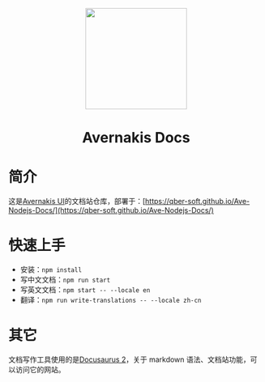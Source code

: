 <p align="center">
  <a href="https://qber-soft.github.io/Ave-Nodejs-Docs/">
    <img width="200" src="https://qber-soft.github.io/Ave-Nodejs-Docs/img/Ave.svg">
  </a>
</p>

<h1 align="center">Avernakis Docs</h1>

<div align="center">


 </div>
 
# 简介

这是[Avernakis UI](https://github.com/qber-soft/Ave-Nodejs)的文档站仓库，部署于：[https://qber-soft.github.io/Ave-Nodejs-Docs/](https://qber-soft.github.io/Ave-Nodejs-Docs/)

# 快速上手

-   安装：`npm install`
-   写中文文档：`npm run start`
-   写英文文档：`npm start -- --locale en`
-   翻译：`npm run write-translations -- --locale zh-cn`

# 其它

文档写作工具使用的是[Docusaurus 2](https://docusaurus.io/)，关于 markdown 语法、文档站功能，可以访问它的网站。
